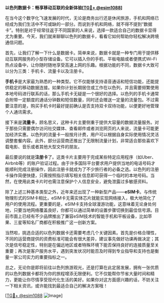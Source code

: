 **以色列数据卡：畅享移动互联的全新体验[[TG💪+ @esim1088](https://t.me/s/esim1088)]**

在当今这个数字化飞速发展的时代，无论是商务出行还是休闲旅游，手机和网络已经成为我们生活中不可或缺的一部分。而说到手机和网络，就不得不提到“数据卡”。特别是对于经常往返于不同国家的人来说，选择一款适合自己的数据卡显得尤为重要。今天，我们就来聊聊以色列的数据卡，看看它如何帮助你轻松解决跨境通信问题。

首先，让我们了解一下什么是数据卡。简单来说，数据卡就是一种专门用于提供移动互联网服务的小型存储设备。它可以插入你的手机、平板电脑或者便携式Wi-Fi热点设备中，让你随时随地享受高速上网的乐趣。根据功能的不同，数据卡大致可以分为三类：手机卡、流量卡以及注册卡。

**手机卡**是大家最为熟悉的一种类型。它不仅能够支持语音通话和短信功能，还能提供稳定的移动数据连接。如果你计划长期居住或工作在以色列，并且需要频繁使用本地号码进行联系的话，那么手机卡无疑是一个很好的选择。以色列的手机卡通常会附带一定额度的通话分钟数和短信数量，同时还会赠送一定量的流量包。不过需要注意的是，购买手机卡时最好提前确认是否支持双卡双待功能，以便更好地管理个人通讯需求。

接下来是**流量卡**，顾名思义，这种卡片主要侧重于提供大容量的数据流量服务。对于那些只需要偶尔访问社交媒体、查看邮件或者浏览网页的人来说，流量卡可能更加经济实惠。以色列的流量卡一般按月计费，用户可以根据自身实际使用情况灵活调整套餐内容。此外，部分运营商还推出了无限制流量计划，非常适合那些喜欢下载电影、音乐或者其他大型文件的朋友。

最后要说的就是**注册卡**了。这类卡片主要用于完成某些特定应用程序（如Uber、Airbnb等）的账户验证过程。由于许多国际平台要求用户提供当地的电话号码才能顺利完成注册操作，因此注册卡就成为了不少旅行者的必备之选。以色列的注册卡操作简便快捷，只需按照指示填写相关信息即可获得一个临时的本地号码。当然，在使用此类卡片时也需注意保护个人信息安全，避免泄露过多敏感资料。

除了上述三种基本类型之外，近年来还出现了一种新型产品——**eSIM卡**。与传统物理形式的SIM卡相比，eSIM卡无需实体芯片就能实现网络接入，极大地简化了用户的使用流程。更重要的是，eSIM卡支持全球漫游功能，这意味着无论身处何地，只要当地网络覆盖良好，你都可以通过简单的设置步骤切换到最佳信号源。目前市面上已经有不少品牌推出了兼容eSIM技术的智能手机和平板设备，比如苹果、三星等知名厂商都在积极推广这一创新方案。

当然啦，挑选合适的以色列数据卡还需要考虑几个关键因素。首先是价格合理性，不同的运营商提供的资费标准可能会有很大差异，建议事先做好功课再做决定；其次是信号稳定性，特别是在偏远地区或者特殊环境下能否保持良好的连接质量至关重要；再次是客户服务水平，遇到突发状况时能否及时得到专业指导和支持也是衡量一家公司实力的重要指标之一。

总之，无论你是即将前往以色列旅游观光，还是打算在此定居发展，拥有一张优质的以色列数据卡都将为你的旅程增添无限便利。它不仅能帮你节省大量时间和精力，更能让你尽情享受现代化生活的美好。如果你对这方面感兴趣的话，不妨关注一下相关资讯，或许能找到最适合自己的解决方案哦！

[[TG💪+ @esim1088](https://t.me/s/esim1088) ![Image](https://i.postimg.cc/4NQfJmqS/Snipaste-2025-05-13-00-14-12.png)]
